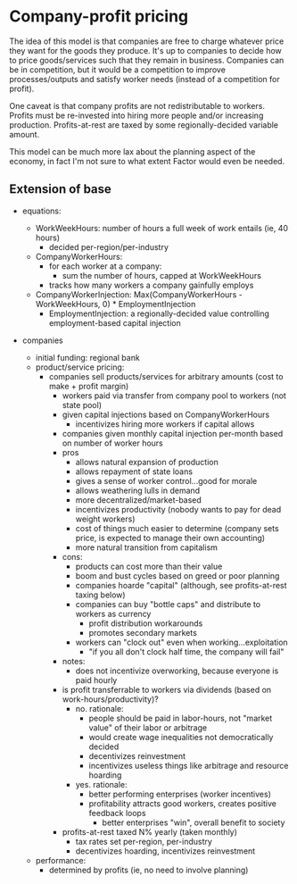 # Company-profit pricing

The idea of this model is that companies are free to charge whatever price they
want for the goods they produce. It's up to companies to decide how to price
goods/services such that they remain in business. Companies can be in
competition, but it would be a competition to improve processes/outputs and
satisfy worker needs (instead of a competition for profit).

One caveat is that company profits are not redistributable to workers. Profits
must be re-invested into hiring more people and/or increasing production.
Profits-at-rest are taxed by some regionally-decided variable amount.

This model can be much more lax about the planning aspect of the economy, in
fact I'm not sure to what extent Factor would even be needed.

## Extension of base

- equations:
  - WorkWeekHours: number of hours a full week of work entails (ie, 40 hours)
    - decided per-region/per-industry
  - CompanyWorkerHours:
    - for each worker at a company:
      - sum the number of hours, capped at WorkWeekHours
    - tracks how many workers a company gainfully employs
  - CompanyWorkerInjection: Max(CompanyWorkerHours - WorkWeekHours, 0) * EmploymentInjection
    - EmploymentInjection: a regionally-decided value controlling employment-based capital injection

- companies
  - initial funding: regional bank
  - product/service pricing:
    - companies sell products/services for arbitrary amounts (cost to make + profit margin)
      - workers paid via transfer from company pool to workers (not state pool)
      - given capital injections based on CompanyWorkerHours
        - incentivizes hiring more workers if capital allows
      - companies given monthly capital injection per-month based on number of worker hours
      - pros
        - allows natural expansion of production
        - allows repayment of state loans
        - gives a sense of worker control...good for morale
        - allows weathering lulls in demand
        - more decentralized/market-based
        - incentivizes productivity (nobody wants to pay for dead weight workers)
        - cost of things much easier to determine (company sets price, is expected to manage their own accounting)
        - more natural transition from capitalism
      - cons:
        - products can cost more than their value
        - boom and bust cycles based on greed or poor planning
        - companies hoarde "capital" (although, see profits-at-rest taxing below)
        - companies can buy "bottle caps" and distribute to workers as currency
          - profit distribution workarounds
          - promotes secondary markets
        - workers can "clock out" even when working...exploitation
          - "if you all don't clock half time, the company will fail"
      - notes:
        - does not incentivize overworking, because everyone is paid hourly
      - is profit transferrable to workers via dividends (based on work-hours/productivity)?
        - no. rationale:
          - people should be paid in labor-hours, not "market value" of their labor or arbitrage
          - would create wage inequalities not democratically decided
          - decentivizes reinvestment
          - incentivizes useless things like arbitrage and resource hoarding
        - yes. rationale:
          - better performing enterprises (worker incentives)
          - profitability attracts good workers, creates positive feedback loops
            - better enterprises "win", overall benefit to society
      - profits-at-rest taxed N% yearly (taken monthly)
        - tax rates set per-region, per-industry
        - decentivizes hoarding, incentivizes reinvestment
  - performance:
    - determined by profits (ie, no need to involve planning)


